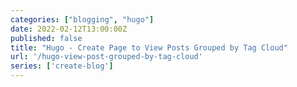 ```yaml
---
categories: ["blogging", "hugo"]
date: 2022-02-12T13:00:00Z
published: false
title: "Hugo - Create Page to View Posts Grouped by Tag Cloud"
url: '/hugo-view-post-grouped-by-tag-cloud'
series: ['create-blog']
---
```

